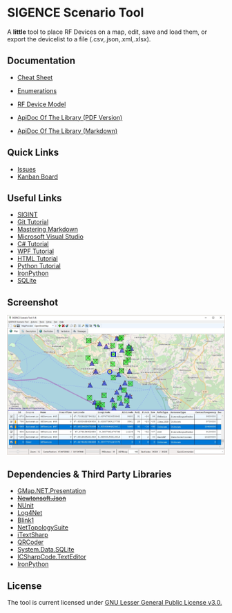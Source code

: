 # SIGENCE Scenario Tool

A **little** tool to place RF Devices on a map, edit, save and load them, or export the devicelist to a file (.csv,.json,.xml,.xlsx).

## Documentation

- [Cheat Sheet](Documentation/Generated/CheatSheet.pdf)
- [Enumerations](Source/SIGENCEScenarioTool.Library/Src/Models/EnumerationsAndConstants.md)
- [RF Device Model](Source/SIGENCEScenarioTool.Library/Src/Models/RFDevice/RFDevice.Properties.md)

- [ApiDoc Of The Library (PDF Version)](Documentation/Generated/SIGENCEScenarioTool.Library.pdf)
- [ApiDoc Of The Library (Markdown)](Documentation/Generated/Markdown/README.md)



## Quick Links

- [Issues](https://github.com/ObiWanLansi/SIGENCE-Scenario-Tool/issues/)
- [Kanban Board](https://github.com/ObiWanLansi/SIGENCE-Scenario-Tool/projects/1?fullscreen=true)


## Useful Links

- [SIGINT](https://en.wikipedia.org/wiki/Signals_intelligence)
- [Git Tutorial](https://www.tutorialspoint.com/git/index.htm)
- [Mastering Markdown](https://guides.github.com/features/mastering-markdown/)
- [Microsoft Visual Studio](https://visualstudio.microsoft.com/)
- [C# Tutorial](https://www.tutorialspoint.com/csharp/index.htm)
- [WPF Tutorial](https://www.tutorialspoint.com/wpf/index.htm)
- [HTML Tutorial](https://www.w3schools.com/html/default.asp)
- [Python Tutorial](https://www.tutorialspoint.com/python/index.htm)
- [IronPython](http://ironpython.net/documentation/dotnet/)
- [SQLite](https://sqlite.org/index.html)


## Screenshot

![Sorry, but here should be a Screenshot :-(](Screenshots/MainApplication.jpg  "Screenshot from the MainWindow.")


## Dependencies &amp; Third Party Libraries

- [GMap.NET.Presentation](https://www.nuget.org/packages/GMap.NET.Presentation/)
- ~~[Newtonsoft.Json](https://www.nuget.org/packages/Newtonsoft.Json/)~~
- [NUnit](https://www.nuget.org/packages/NUnit/)
- [Log4Net](https://www.nuget.org/packages/log4net/)
- [Blink1](https://www.nuget.org/packages/Blink1.ObiWanLansi/)
- [NetTopologySuite](https://www.nuget.org/packages/NetTopologySuite/)
- [iTextSharp](https://www.nuget.org/packages/iTextSharp/)
- [QRCoder](https://github.com/codebude/QRCoder/)
- [System.Data.SQLite](https://www.nuget.org/packages/System.Data.SQLite/)
- [ICSharpCode.TextEditor](https://www.nuget.org/packages/ICSharpCode.TextEditor/)
- [IronPython](https://www.nuget.org/packages/IronPython/)


## License

The tool is current licensed under [GNU Lesser General Public License v3.0.](https://github.com/ObiWanLansi/SIGENCE-Scenario-Tool/blob/master/LICENSE)
